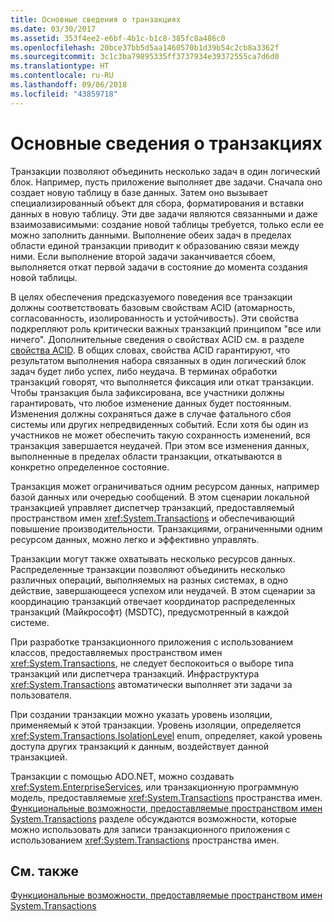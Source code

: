 ```yaml
---
title: Основные сведения о транзакциях
ms.date: 03/30/2017
ms.assetid: 353f4ee2-e6bf-4b1c-b1c8-385fc8a486c0
ms.openlocfilehash: 20bce37bb5d5aa1460570b1d39b54c2cb8a3362f
ms.sourcegitcommit: 3c1c3ba79895335ff3737934e39372555ca7d6d0
ms.translationtype: HT
ms.contentlocale: ru-RU
ms.lasthandoff: 09/06/2018
ms.locfileid: "43859718"
---
```

# <a name="transaction-fundamentals"></a>Основные сведения о транзакциях
Транзакции позволяют объединить несколько задач в один логический блок. Например, пусть приложение выполняет две задачи. Сначала оно создает новую таблицу в базе данных. Затем оно вызывает специализированный объект для сбора, форматирования и вставки данных в новую таблицу. Эти две задачи являются связанными и даже взаимозависимыми: создание новой таблицы требуется, только если ее можно заполнить данными. Выполнение обеих задач в пределах области единой транзакции приводит к образованию связи между ними. Если выполнение второй задачи заканчивается сбоем, выполняется откат первой задачи в состояние до момента создания новой таблицы.  
  
 В целях обеспечения предсказуемого поведения все транзакции должны соответствовать базовым свойствам ACID (атомарность, согласованность, изолированность и устойчивость). Эти свойства подкрепляют роль критически важных транзакций принципом "все или ничего". Дополнительные сведения о свойствах ACID см. в разделе [свойства ACID](https://go.microsoft.com/fwlink/?LinkId=98791). В общих словах, свойства ACID гарантируют, что результатом выполнения набора связанных в один логический блок задач будет либо успех, либо неудача. В терминах обработки транзакций говорят, что выполняется фиксация или откат транзакции. Чтобы транзакция была зафиксирована, все участники должны гарантировать, что любое изменение данных будет постоянным. Изменения должны сохраняться даже в случае фатального сбоя системы или других непредвиденных событий. Если хотя бы один из участников не может обеспечить такую сохранность изменений, вся транзакция завершается неудачей. При этом все изменения данных, выполненные в пределах области транзакции, откатываются в конкретно определенное состояние.  
  
 Транзакция может ограничиваться одним ресурсом данных, например базой данных или очередью сообщений. В этом сценарии локальной транзакцией управляет диспетчер транзакций, предоставляемый пространством имен <xref:System.Transactions> и обеспечивающий повышение производительности. Транзакциями, ограниченными одним ресурсом данных, можно легко и эффективно управлять.  
  
 Транзакции могут также охватывать несколько ресурсов данных. Распределенные транзакции позволяют объединить несколько различных операций, выполняемых на разных системах, в одно действие, завершающееся успехом или неудачей. В этом сценарии за координацию транзакций отвечает координатор распределенных транзакций (Майкрософт) (MSDTC), предусмотренный в каждой системе.  
  
 При разработке транзакционного приложения с использованием классов, предоставляемых пространством имен <xref:System.Transactions>, не следует беспокоиться о выборе типа транзакций или диспетчера транзакций. Инфраструктура <xref:System.Transactions> автоматически выполняет эти задачи за пользователя.  
  
 При создании транзакции можно указать уровень изоляции, применяемый к этой транзакции. Уровень изоляции, определяется <xref:System.Transactions.IsolationLevel> enum, определяет, какой уровень доступа других транзакций к данным, воздействует данной транзакцией.  
  
 Транзакции с помощью ADO.NET, можно создавать <xref:System.EnterpriseServices>, или транзакционную программную модель, предоставляемые <xref:System.Transactions> пространства имен. [Функциональные возможности, предоставляемые пространством имен System.Transactions](../../../../docs/framework/data/transactions/features-provided-by-system-transactions.md) разделе обсуждаются возможности, которые можно использовать для записи транзакционного приложения с использованием <xref:System.Transactions> пространства имен.  
  
## <a name="see-also"></a>См. также  
 [Функциональные возможности, предоставляемые пространством имен System.Transactions](../../../../docs/framework/data/transactions/features-provided-by-system-transactions.md)
